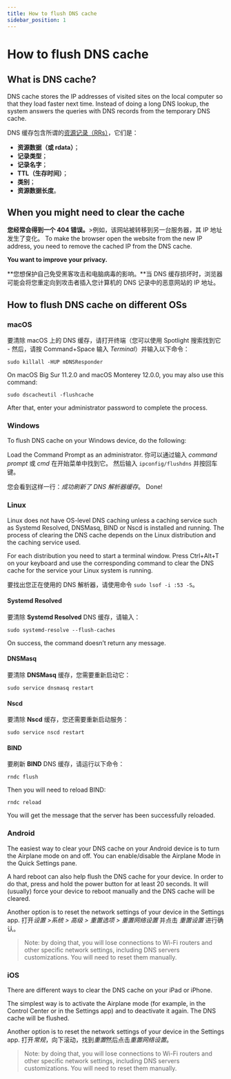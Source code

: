 ```yaml
---
title: How to flush DNS cache
sidebar_position: 1
---
```


# How to flush DNS cache

## What is DNS cache?

DNS cache stores the IP addresses of visited sites on the local computer so that they load faster next time. Instead of doing a long DNS lookup, the system answers the queries with DNS records from the temporary DNS cache.

DNS 缓存包含所谓的[资源记录（RRs）](https://en.wikipedia.org/wiki/Domain_Name_System#Resource_records)，它们是：

* **资源数据（或 rdata）**；
* **记录类型**；
* **记录名字**；
* **TTL（生存时间）**；
* **类别**；
* **资源数据长度**。

## When you might need to clear the cache

**您经常会得到一个 404 错误。**>例如，该网站被转移到另一台服务器，其 IP 地址发生了变化。 To make the browser open the website from the new IP address, you need to remove the cached IP from the DNS cache.

**You want to improve your privacy.**

**您想保护自己免受黑客攻击和电脑病毒的影响。**当 DNS 缓存损坏时，浏览器可能会将您重定向到攻击者插入您计算机的 DNS 记录中的恶意网站的 IP 地址。

## How to flush DNS cache on different OSs

### macOS

要清除 macOS 上的 DNS 缓存，请打开终端（您可以使用 Spotlight 搜索找到它 - 然后，请按 Command+Space 输入 *Terminal*）并输入以下命令：

`sudo killall -HUP mDNSResponder`

On macOS Big Sur 11.2.0 and macOS Monterey 12.0.0, you may also use this command:

`sudo dscacheutil -flushcache`

After that, enter your administrator password to complete the process.

### Windows

To flush DNS cache on your Windows device, do the following:

Load the Command Prompt as an administrator. 你可以通过输入 *command prompt* 或 *cmd* 在开始菜单中找到它。 然后输入 `ipconfig/flushdns` 并按回车键。

您会看到这样一行：*成功刷新了 DNS 解析器缓存*。 Done!

### Linux

Linux does not have OS-level DNS caching unless a caching service such as Systemd Resolved, DNSMasq, BIND or Nscd is installed and running. The process of clearing the DNS cache depends on the Linux distribution and the caching service used.

For each distribution you need to start a terminal window. Press Ctrl+Alt+T on your keyboard and use the corresponding command to clear the DNS cache for the service your Linux system is running.

要找出您正在使用的 DNS 解析器，请使用命令 `sudo lsof -i :53 -S`。

#### Systemd Resolved

要清除 **Systemd Resolved** DNS 缓存，请输入：

`sudo systemd-resolve --flush-caches`

On success, the command doesn’t return any message.

#### DNSMasq

要清除 **DNSMasq** 缓存，您需要重新启动它：

`sudo service dnsmasq restart`

#### Nscd

要清除 **Nscd** 缓存，您还需要重新启动服务：

`sudo service nscd restart`

#### BIND

要刷新 **BIND** DNS 缓存，请运行以下命令：

`rndc flush`

Then you will need to reload BIND:

`rndc reload`

You will get the message that the server has been successfully reloaded.

### Android

The easiest way to clear your DNS cache on your Android device is to turn the Airplane mode on and off. You can enable/disable the Airplane Mode in the Quick Settings pane.

A hard reboot can also help flush the DNS cache for your device. In order to do that, press and hold the power button for at least 20 seconds. It will (usually) force your device to reboot manually and the DNS cache will be cleared.

Another option is to reset the network settings of your device in the Settings app. 打开*设置 >系统 > 高级 > 重置选项 > 重置网络设置* 并点击 *重置设置* 进行确认。

> Note: by doing that, you will lose connections to Wi-Fi routers and other specific network settings, including DNS servers customizations. You will need to reset them manually.

### iOS

There are different ways to clear the DNS cache on your iPad or iPhone.

The simplest way is to activate the Airplane mode (for example, in the Control Center or in the Settings app) and to deactivate it again. The DNS cache will be flushed.

Another option is to reset the network settings of your device in the Settings app. 打开*常规*，向下滚动，找到*重置*然后点击*重置网络设置*。

> Note: by doing that, you will lose connections to Wi-Fi routers and other specific network settings, including DNS servers customizations. You will need to reset them manually.